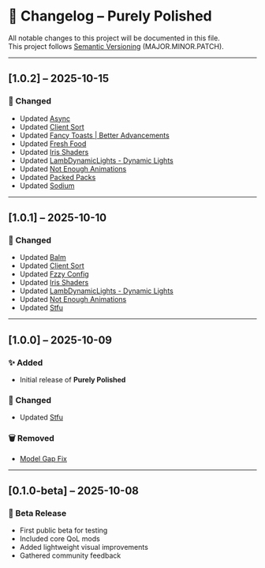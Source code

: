 # 📜 Changelog – Purely Polished

All notable changes to this project will be documented in this file.  
This project follows [Semantic Versioning](https://semver.org/) (MAJOR.MINOR.PATCH).

---

## [1.0.2] – 2025-10-15

### 🔧 Changed
- Updated [Async](https://modrinth.com/mod/async)
- Updated [Client Sort](https://modrinth.com/mod/clientsort)
- Updated [Fancy Toasts | Better Advancements](https://modrinth.com/mod/fancy-toasts)
- Updated [Fresh Food](https://modrinth.com/resourcepack/fresh-food)
- Updated [Iris Shaders](https://modrinth.com/mod/iris)
- Updated [LambDynamicLights - Dynamic Lights](https://modrinth.com/mod/lambdynamiclights)
- Updated [Not Enough Animations](https://modrinth.com/mod/not-enough-animations)
- Updated [Packed Packs](https://modrinth.com/mod/packed-packs)
- Updated [Sodium](https://modrinth.com/mod/sodium)

---

## [1.0.1] – 2025-10-10

### 🔧 Changed
- Updated [Balm](https://modrinth.com/mod/balm)
- Updated [Client Sort](https://modrinth.com/mod/clientsort)
- Updated [Fzzy Config](https://modrinth.com/mod/fzzy-config)
- Updated [Iris Shaders](https://modrinth.com/mod/iris)
- Updated [LambDynamicLights - Dynamic Lights](https://modrinth.com/mod/lambdynamiclights)
- Updated [Not Enough Animations](https://modrinth.com/mod/not-enough-animations)
- Updated [Stfu](https://modrinth.com/mod/shuttfup)

---

## [1.0.0] – 2025-10-09

### ✨ Added
- Initial release of **Purely Polished**

### 🔧 Changed
- Updated [Stfu](https://modrinth.com/mod/shuttfup)

### 🗑️ Removed
- [Model Gap Fix](https://modrinth.com/mod/modelfix)

---

## [0.1.0-beta] – 2025-10-08
### 🚀 Beta Release
- First public beta for testing
- Included core QoL mods
- Added lightweight visual improvements
- Gathered community feedback
